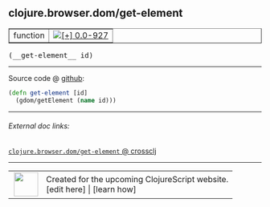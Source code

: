 ## clojure.browser.dom/get-element



 <table border="1">
<tr>
<td>function</td>
<td><a href="https://github.com/cljsinfo/cljs-api-docs/tree/0.0-927"><img valign="middle" alt="[+] 0.0-927" title="Added in 0.0-927" src="https://img.shields.io/badge/+-0.0--927-lightgrey.svg"></a> </td>
</tr>
</table>


 <samp>
(__get-element__ id)<br>
</samp>

---







Source code @ [github](https://github.com/clojure/clojurescript/blob/r2723/src/cljs/clojure/browser/dom.cljs#L98-L99):

```clj
(defn get-element [id]
  (gdom/getElement (name id)))
```

<!--
Repo - tag - source tree - lines:

 <pre>
clojurescript @ r2723
└── src
    └── cljs
        └── clojure
            └── browser
                └── <ins>[dom.cljs:98-99](https://github.com/clojure/clojurescript/blob/r2723/src/cljs/clojure/browser/dom.cljs#L98-L99)</ins>
</pre>

-->

---



###### External doc links:

[`clojure.browser.dom/get-element` @ crossclj](http://crossclj.info/fun/clojure.browser.dom.cljs/get-element.html)<br>

---

 <table>
<tr><td>
<img valign="middle" align="right" width="48px" src="http://i.imgur.com/Hi20huC.png">
</td><td>
Created for the upcoming ClojureScript website.<br>
[edit here] | [learn how]
</td></tr></table>

[edit here]:https://github.com/cljsinfo/cljs-api-docs/blob/master/cljsdoc/clojure.browser.dom/get-element.cljsdoc
[learn how]:https://github.com/cljsinfo/cljs-api-docs/wiki/cljsdoc-files

<!--

This information was too distracting to show to readers, but I'll leave it
commented here since it is helpful to:

- pretty-print the data used to generate this document
- and show how to retrieve that data



The API data for this symbol:

```clj
{:ns "clojure.browser.dom",
 :name "get-element",
 :type "function",
 :signature ["[id]"],
 :source {:code "(defn get-element [id]\n  (gdom/getElement (name id)))",
          :title "Source code",
          :repo "clojurescript",
          :tag "r2723",
          :filename "src/cljs/clojure/browser/dom.cljs",
          :lines [98 99]},
 :full-name "clojure.browser.dom/get-element",
 :full-name-encode "clojure.browser.dom/get-element",
 :history [["+" "0.0-927"]]}

```

Retrieve the API data for this symbol:

```clj
;; from Clojure REPL
(require '[clojure.edn :as edn])
(-> (slurp "https://raw.githubusercontent.com/cljsinfo/cljs-api-docs/catalog/cljs-api.edn")
    (edn/read-string)
    (get-in [:symbols "clojure.browser.dom/get-element"]))
```

-->
